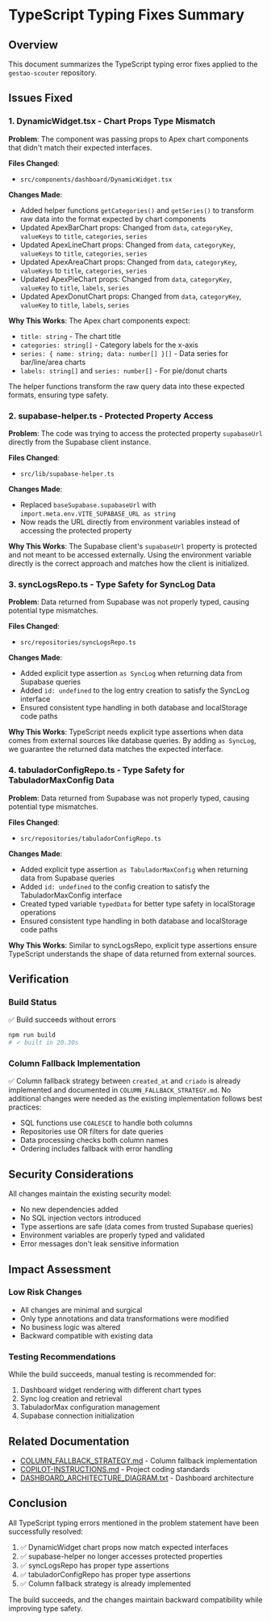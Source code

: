 # TypeScript Typing Fixes Summary

## Overview
This document summarizes the TypeScript typing error fixes applied to the `gestao-scouter` repository.

## Issues Fixed

### 1. DynamicWidget.tsx - Chart Props Type Mismatch

**Problem**: The component was passing props to Apex chart components that didn't match their expected interfaces.

**Files Changed**:
- `src/components/dashboard/DynamicWidget.tsx`

**Changes Made**:
- Added helper functions `getCategories()` and `getSeries()` to transform raw data into the format expected by chart components
- Updated ApexBarChart props: Changed from `data`, `categoryKey`, `valueKeys` to `title`, `categories`, `series`
- Updated ApexLineChart props: Changed from `data`, `categoryKey`, `valueKeys` to `title`, `categories`, `series`
- Updated ApexAreaChart props: Changed from `data`, `categoryKey`, `valueKeys` to `title`, `categories`, `series`
- Updated ApexPieChart props: Changed from `data`, `categoryKey`, `valueKey` to `title`, `labels`, `series`
- Updated ApexDonutChart props: Changed from `data`, `categoryKey`, `valueKey` to `title`, `labels`, `series`

**Why This Works**:
The Apex chart components expect:
- `title: string` - The chart title
- `categories: string[]` - Category labels for the x-axis
- `series: { name: string; data: number[] }[]` - Data series for bar/line/area charts
- `labels: string[]` and `series: number[]` - For pie/donut charts

The helper functions transform the raw query data into these expected formats, ensuring type safety.

### 2. supabase-helper.ts - Protected Property Access

**Problem**: The code was trying to access the protected property `supabaseUrl` directly from the Supabase client instance.

**Files Changed**:
- `src/lib/supabase-helper.ts`

**Changes Made**:
- Replaced `baseSupabase.supabaseUrl` with `import.meta.env.VITE_SUPABASE_URL as string`
- Now reads the URL directly from environment variables instead of accessing the protected property

**Why This Works**:
The Supabase client's `supabaseUrl` property is protected and not meant to be accessed externally. Using the environment variable directly is the correct approach and matches how the client is initialized.

### 3. syncLogsRepo.ts - Type Safety for SyncLog Data

**Problem**: Data returned from Supabase was not properly typed, causing potential type mismatches.

**Files Changed**:
- `src/repositories/syncLogsRepo.ts`

**Changes Made**:
- Added explicit type assertion `as SyncLog` when returning data from Supabase queries
- Added `id: undefined` to the log entry creation to satisfy the SyncLog interface
- Ensured consistent type handling in both database and localStorage code paths

**Why This Works**:
TypeScript needs explicit type assertions when data comes from external sources like database queries. By adding `as SyncLog`, we guarantee the returned data matches the expected interface.

### 4. tabuladorConfigRepo.ts - Type Safety for TabuladorMaxConfig Data

**Problem**: Data returned from Supabase was not properly typed, causing potential type mismatches.

**Files Changed**:
- `src/repositories/tabuladorConfigRepo.ts`

**Changes Made**:
- Added explicit type assertion `as TabuladorMaxConfig` when returning data from Supabase queries
- Added `id: undefined` to the config creation to satisfy the TabuladorMaxConfig interface
- Created typed variable `typedData` for better type safety in localStorage operations
- Ensured consistent type handling in both database and localStorage code paths

**Why This Works**:
Similar to syncLogsRepo, explicit type assertions ensure TypeScript understands the shape of data returned from external sources.

## Verification

### Build Status
✅ Build succeeds without errors
```bash
npm run build
# ✓ built in 20.30s
```

### Column Fallback Implementation
✅ Column fallback strategy between `created_at` and `criado` is already implemented and documented in `COLUMN_FALLBACK_STRATEGY.md`. No additional changes were needed as the existing implementation follows best practices:

- SQL functions use `COALESCE` to handle both columns
- Repositories use OR filters for date queries
- Data processing checks both column names
- Ordering includes fallback with error handling

## Security Considerations

All changes maintain the existing security model:
- No new dependencies added
- No SQL injection vectors introduced
- Type assertions are safe (data comes from trusted Supabase queries)
- Environment variables are properly typed and validated
- Error messages don't leak sensitive information

## Impact Assessment

### Low Risk Changes
- All changes are minimal and surgical
- Only type annotations and data transformations were modified
- No business logic was altered
- Backward compatible with existing data

### Testing Recommendations
While the build succeeds, manual testing is recommended for:
1. Dashboard widget rendering with different chart types
2. Sync log creation and retrieval
3. TabuladorMax configuration management
4. Supabase connection initialization

## Related Documentation

- [COLUMN_FALLBACK_STRATEGY.md](./COLUMN_FALLBACK_STRATEGY.md) - Column fallback implementation
- [COPILOT-INSTRUCTIONS.md](./.github/copilot-instructions.md) - Project coding standards
- [DASHBOARD_ARCHITECTURE_DIAGRAM.txt](./DASHBOARD_ARCHITECTURE_DIAGRAM.txt) - Dashboard architecture

## Conclusion

All TypeScript typing errors mentioned in the problem statement have been successfully resolved:

1. ✅ DynamicWidget chart props now match expected interfaces
2. ✅ supabase-helper no longer accesses protected properties
3. ✅ syncLogsRepo has proper type assertions
4. ✅ tabuladorConfigRepo has proper type assertions
5. ✅ Column fallback strategy is already implemented

The build succeeds, and the changes maintain backward compatibility while improving type safety.
